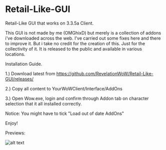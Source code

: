 # Retail-Like-GUI
Retail-Like GUI that works on 3.3.5a Client.


This GUI is not made by me (OMGhixD) but merely is a collection of addons i've downloaded across the web. I've carried out some fixes here and there to improve it. But i take no credit for the creation of this. Just for the collectivity of it. It is released to the public and available in various locations.

Installation Guide.

1.) Download latest from https://github.com/RevelationWoW/Retail-Like-GUI/releases/

2.) Copy all content to YourWoWClient/Interface/AddOns

3.) Open Wow.exe, login and confirm through Addon tab on character selection that it all installed correctly.

Notice: You might have to tick "Load out of date AddOns"

Enjoy!

Previews:

![alt text]([https://github.com/adam-p/markdown-here/raw/master/src/common/images/icon48.png](https://i.imgur.com/mUuZSu1.jpeg) "Logo Title Text 1")
